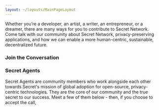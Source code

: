 ```yaml
---
layout: ~/layouts/MainPageLayout
---
```


<template v-slot:title>

## Secret Network Community

</template>

<slim-column>

Whether you’re a developer, an artist, a writer, an entrepreneur, or a dreamer, there are many ways for you to contribute to Secret Network. Come talk with our community about Secret Network, privacy-preserving applications, and how we can enable a more human-centric, sustainable, decentralized future.

</slim-column>

<slim-column>

### Join the Conversation

</slim-column>

<card-holder columns="3">

<community-card name="Secret Forum" to="https://forum.scrt.network/" class="forum">

<template v-slot:icon>

<themed-image>

<g-image light light-colored src="./img/community-card/forum-black.svg"></g-image>

<g-image dark dark-colored src="./img/community-card/forum-white.svg"></g-image>

</themed-image>

</template>

</community-card>

<community-card name="Discord Chat" to="https://discord.com/invite/SJK32GY" class="discord">

<template v-slot:icon>

<themed-image>

<g-image light light-colored src="./img/community-card/discord-black.svg"></g-image>

<g-image dark dark-colored src="./img/community-card/discord-white.svg"></g-image>

</themed-image>

</template>

</community-card>

<community-card name="Telegram" to="https://t.me/SCRTCommunity" class="telegram">

<template v-slot:icon>

<themed-image>

<g-image light light-colored src="./img/community-card/telegram-black.svg"></g-image>

<g-image dark dark-colored src="./img/community-card/telegram-white.svg"></g-image>

</themed-image>

</template>

</community-card>

<community-card name="Twitter" to="https://twitter.com/SecretNetwork" class="twitter">

<template v-slot:icon>

<themed-image>

<g-image light light-colored src="./img/community-card/twitter-black.svg"></g-image>

<g-image dark dark-colored src="./img/community-card/twitter-white.svg"></g-image>

</themed-image>

</template>

</community-card>

<community-card name="YouTube Channel" to="https://www.youtube.com/channel/UCZPqj7h7mzjwuSfw_UWxQPw" class="youtube">

<template v-slot:icon>

<themed-image>

<g-image light light-colored src="./img/community-card/youtube-black.svg"></g-image>

<g-image dark dark-colored src="./img/community-card/youtube-white.svg"></g-image>

</themed-image>

</template>

</community-card>

<community-card name="Github Repository" to="https://github.com/SecretFoundation/SecretWebsite" class="github">

<template v-slot:icon>

<themed-image>

<g-image light light-colored src="./img/community-card/github-black.svg"></g-image>

<g-image dark dark-colored src="./img/community-card/github-white.svg"></g-image>

</themed-image>

</template>

</community-card>

</card-holder>

<slim-column>

### Secret Agents

Secret Agents are community members who work alongside each other towards Secret's mission of global adoption for open-source, privacy-centric technologies. They are the core of our community and the true secret to our success. Meet a few of them below - then, if you choose to accept the call, <next-button class="turquoise" tag="Become One" to="https://airtable.com/shr6FPA7SW6p2gDTY">
  
<grid columns="5" class="agents-grid">

<grid-item name="Mohammed" tag="Canada" tagTwo="" to="" src="grid-item/agents/Mohammed - Canada.png">

</grid-item>

<grid-item name="Taariq" tag="South Africa" tagTwo="" to="" src="grid-item/agents/Taariq - South Africa.png">

</grid-item>

<grid-item name="Brendan" tag="USA" tagTwo="" to="" src="grid-item/agents/Brendan - USA.png" >

</grid-item>

<grid-item name="Ian" tag="Delta Quadrant" tagTwo="" to="" src="grid-item/agents/Ian - Delta Quadrant.png">

</grid-item>

<grid-item name="Laura" tag="USA" tagTwo="" to="" src="grid-item/agents/Laura - USA.png">

</grid-item>

<grid-item name="Vlad" tag="Russia" tagTwo="" to="" src="grid-item/agents/Vlad - Russia.png">

</grid-item>

<grid-item name="Rina" tag="Russia" tagTwo="" to="" src="grid-item/agents/Rina - Russia.png">

</grid-item>

<grid-item name="Vladimir" tag="Planet Earth" tagTwo="" to="" src="grid-item/agents/Vladimir - Planet Earth.png">

</grid-item>

<grid-item name="James" tag="USA" tagTwo="" to="" src="grid-item/agents/James - USA.png">

</grid-item>

<grid-item name="Josh" tag="UK" tagTwo="" to="" src="grid-item/agents/Josh - UK.png">

</grid-item>

<grid-item name="Robin" tag="Switzerland" tagTwo="" to="" src="grid-item/agents/Robin - Switzerland.png">

</grid-item>

<grid-item name="Eckhard" tag="Norway" tagTwo="" to="" src="grid-item/agents/Eckhard - Norway.png">

</grid-item>

<grid-item name="Marcel" tag="Germany" tagTwo="" to="" src="grid-item/agents/Marcel - Germany.png" >

</grid-item>

<grid-item name="Julian" tag="Switzerland" tagTwo="" to="" src="grid-item/agents/Julian - Switzerland.png">

</grid-item>

<grid-item name="Zach" tag="USA" tagTwo="" to="" src="grid-item/agents/Zach - USA.png">

</grid-item>

<grid-item name="Jangsa" tag="Japan" tagTwo="" to="" src="grid-item/agents/Jangsa - Japan.png">

</grid-item>

<grid-item name="Taz" tag="Earth" tagTwo="" to="" src="grid-item/agents/Taz - Earth.png">

</grid-item>

<grid-item name="Jan" tag="Belgium" tagTwo="" to="" src="grid-item/agents/Jan - Belgium.png" >

</grid-item>

<grid-item name="Carter" tag="USA" tagTwo="" to="" src="grid-item/agents/Carter - USA.png">

</grid-item>

<grid-item name="Xavier" tag="France" tagTwo="" to="" src="grid-item/agents/Xavier - France.png">

</grid-item>

<grid-item name="Dan" tag="Cayman Islands" tagTwo="" to="" src="grid-item/agents/Dan - Cayman Islands.png">

</grid-item>

</grid>

</slim-column>

<small-announcement>

<template v-slot:content>

#### Committees

There is no more consequential way to get involved with Secret Network than to [become a Secret Agent](https://airtable.com/shr6FPA7SW6p2gDTY) and join a community committee. Committees are made up of experts and enthusiasts working together to build our network and ecosystem by executing Secret Missions!

<next-button class="turquoise" tag="Join Us Now" to="/committees">

</next-button>

</template>

</small-announcement>

<single-column>

<twin-columns class="sharing-secrets">

<template v-slot:left>

## Sharing Secrets Podcast

Sharing Secrets - a new series from the Secret Foundation - explores the biggest secrets of the blockchain and cryptocurrency space. Hosted by Tor Bair, Sharing Secrets features everything from interviews, to monologues, to special guests, to technical explainers, to surprises, and beyond.

</template>

<template v-slot:right>

<next-button tag="See more" to="/podcast">

</next-button>

</template>

</twin-columns>

</single-column>

<single-column>

<template>

<grid columns="3">

<media-card tag="podcast" title="Ep 10 - Brittany Kaiser - Cambridge Analytica & Own Your Data" src="media-card/image9.png" to="https://soundcloud.com/sharing-secrets/ep-10-brittany-kaiser-cambridge-analytica-own-your-data" cta="Listen Now"></media-card>

<media-card tag="podcast" title="Ep 9 - Jamie Burke - Outlier Ventures" src="media-card/image9.png" to="https://soundcloud.com/sharing-secrets/ep-9-jamie-burke-outlier-ventures" cta="Listen Now"></media-card>

<media-card tag="podcast" title="Ep 8 - RAC - Grammy Winning Musician" src="media-card/image9.png" to="https://soundcloud.com/sharing-secrets/ep-8-rac-grammy-winning-musician" cta="Listen Now"></media-card>

</grid>

</template>

</single-column>

<style lang="scss">
.community-card {
    &:hover {
        &.forum {
            background-color: $primary-orange-color;
        }
        &.discord {
            background-color: #7289DA;
        }
        &.telegram {
            background-color: #0085D3;
        }
        &.twitter {
            background-color: #1DA1F2;
        }
        &.youtube {
            background-color: #F00;
        }
        &.github {
            background-color: #24292E;
        }
        @include theme(dark dark-colored) {
            .community-card__icon {
                .themed-image {
                    img {
                        filter: invert(0);
                    }
                }
            }
        }
        @include theme(light light-colored) {
            .community-card__icon {
                .themed-image {
                    img {
                        filter: invert(1);
                    }
                }
            }
        }
        .community-card__name {
            h4 {
                color: white;
            }
        }
    }
}
.agents-grid {
    grid-row-gap: $gutter !important;
    grid-column-gap: $gutter !important;
    @include respond-to("medium and down") {
        grid-template-columns: repeat(4, 1fr) !important;
    }
    .grid-item {
        border: 0 !important;
        &__hover {
            @include respond-to("medium") {
                padding: $gutter 10px;
            }
            @include respond-to("small") {
                padding: $gutter 10px;
            }
            @include respond-to("xsmall and down") {
                padding: rem(5px);
            }
            .top, .bottom {
                span {
                    color: $primary-blue-color !important;
                    @include respond-to("medium and up") {
                        font-size: 15px;
                    }
                }
                p {
                    @include respond-to("medium and up") {
                        font-size: 18px;
                    }
                }
            } 
        }
    }
}
.twin-columns {
    &.sharing-secrets {
        grid-template-columns: 1fr 332px;
        padding-bottom: 0;
        .twins-column {
            &--start {
                width: 100%;
                padding: 0;
                justify-self: left;
                p {
                    margin-bottom: 0;
                }
            }
            &--end {
                width: 100%;
                padding-right: 0;
                text-align: right;
            }
        }
        @include respond-to("medium and down") {
            grid-template-columns: 100%;
            grid-template-rows: auto;
            grid-row-gap: rem(16px);
            .twins-column {
                &--start {
                    width: 100%;
                    padding: 0;
                    justify-self: left;
                }
                &--end {
                    width: 100%;
                    padding-right: unset;
                    padding-left: 0;
                    text-align: left;
                }
            }
        }
    }
}
</style>
